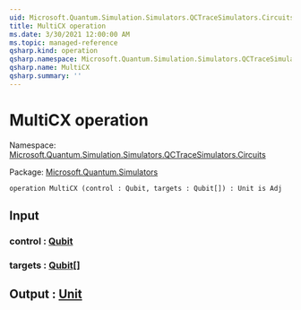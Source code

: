 ```yaml
---
uid: Microsoft.Quantum.Simulation.Simulators.QCTraceSimulators.Circuits.MultiCX
title: MultiCX operation
ms.date: 3/30/2021 12:00:00 AM
ms.topic: managed-reference
qsharp.kind: operation
qsharp.namespace: Microsoft.Quantum.Simulation.Simulators.QCTraceSimulators.Circuits
qsharp.name: MultiCX
qsharp.summary: ''
---
```


# MultiCX operation

Namespace: [Microsoft.Quantum.Simulation.Simulators.QCTraceSimulators.Circuits](xref:Microsoft.Quantum.Simulation.Simulators.QCTraceSimulators.Circuits)

Package: [Microsoft.Quantum.Simulators](https://nuget.org/packages/Microsoft.Quantum.Simulators)




```qsharp
operation MultiCX (control : Qubit, targets : Qubit[]) : Unit is Adj
```


## Input

### control : [Qubit](xref:microsoft.quantum.lang-ref.qubit)




### targets : [Qubit](xref:microsoft.quantum.lang-ref.qubit)[]





## Output : [Unit](xref:microsoft.quantum.lang-ref.unit)

